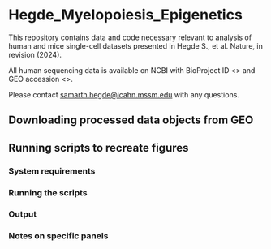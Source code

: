 # Hegde_Myelopoiesis_Epigenetics

This repository contains data and code necessary relevant to analysis of human and mice single-cell datasets presented in Hegde S., et al. Nature, in revision (2024). 

All human sequencing data is available on NCBI with BioProject ID <> and GEO accession <>.

Please contact samarth.hegde@icahn.mssm.edu with any questions.

## Downloading processed data objects from GEO

## Running scripts to recreate figures

### System requirements

### Running the scripts

### Output

### Notes on specific panels 
